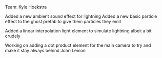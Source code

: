 Team: Kyle Hoekstra

Added a new ambient sound effect for lightning
Added a new basic particle effect to the ghost prefab to give them particles they emit

Added a linear interpolation light element to simulate lightning albeit a bit crudely

Working on adding a dot product element for the main camera to try and make it stay always behind John Lemon
